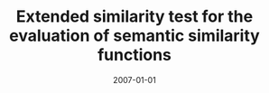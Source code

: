 ---
# Documentation: https://wowchemy.com/docs/managing-content/

title: Extended similarity test for the evaluation of semantic similarity functions
subtitle: ''
summary: ''
authors:
- piasecki
- Stanisław Szpakowicz
- Bartosz H. Broda
tags: []
categories: []
date: '2007-01-01'
lastmod: 2022-10-07T05:09:46Z
featured: false
draft: false

# Featured image
# To use, add an image named `featured.jpg/png` to your page's folder.
# Focal points: Smart, Center, TopLeft, Top, TopRight, Left, Right, BottomLeft, Bottom, BottomRight.
image:
  caption: ''
  focal_point: ''
  preview_only: false

# Projects (optional).
#   Associate this post with one or more of your projects.
#   Simply enter your project's folder or file name without extension.
#   E.g. `projects = ["internal-project"]` references `content/project/deep-learning/index.md`.
#   Otherwise, set `projects = []`.
projects: []
publishDate: '2022-10-07T05:09:45.070782Z'
publication_types:
- '1'
abstract: ''
publication: '*Human language technologies as a challenge for computer science and
  linguistics. 3rd Language & Technology Conference. Proceedings, Poznań, Poland,
  October 5-7, 2007*'
---
